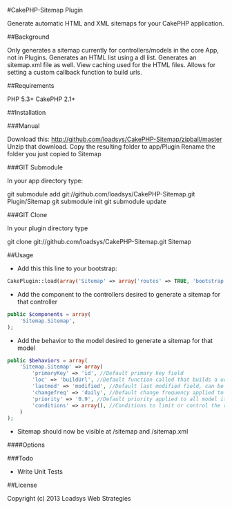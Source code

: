 #CakePHP-Sitemap Plugin

Generate automatic HTML and XML sitemaps for your CakePHP application.

##Background

Only generates a sitemap currently for controllers/models in the core App, not in Plugins.
Generates an HTML list using a dl list.
Generates an sitemap.xml file as well.
View caching used for the HTML files.
Allows for setting a custom callback function to build urls.

##Requirements

PHP 5.3+
CakePHP 2.1+

##Installation

###Manual

Download this: http://github.com/loadsys/CakePHP-Sitemap/zipball/master
Unzip that download.
Copy the resulting folder to app/Plugin
Rename the folder you just copied to Sitemap

###GIT Submodule

In your app directory type:

git submodule add git://github.com/loadsys/CakePHP-Sitemap.git Plugin/Sitemap
git submodule init
git submodule update

###GIT Clone

In your plugin directory type

git clone git://github.com/loadsys/CakePHP-Sitemap.git Sitemap

##Usage

* Add this this line to your bootstrap:
````php
CakePlugin::load(array('Sitemap' => array('routes' => TRUE, 'bootstrap' => TRUE)));
````

* Add the component to the controllers desired to generate a sitemap for that controller
````php
public $components = array(
	'Sitemap.Sitemap',
);
````

* Add the behavior to the model desired to generate a sitemap for that model
````php
public $behaviors = array(
	'Sitemap.Sitemap' => array(
		'primaryKey' => 'id', //Default primary key field
		'loc' => 'buildUrl', //Default function called that builds a url, passes parameters (Model $Model, $primaryKey)
		'lastmod' => 'modified', //Default last modified field, can be set to FALSE if no field for this
		'changefreq' => 'daily', //Default change frequency applied to all model items of this type, can be set to FALSE if no field for this
		'priority' => '0.9', //Default priority applied to all model items of this type, can be set to FALSE if no field for this
		'conditions' => array(), //Conditions to limit or control the returned results for the sitemap
	)
);
````

* Sitemap should now be visible at /sitemap and /sitemap.xml

####Options


###Todo

* Write Unit Tests

##License

Copyright (c) 2013 Loadsys Web Strategies
